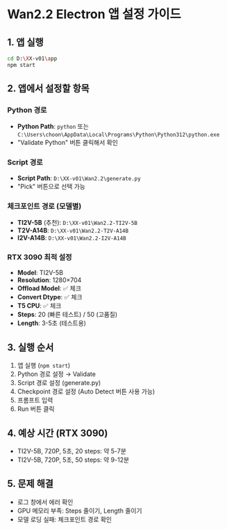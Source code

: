 # Wan2.2 Electron 앱 설정 가이드

## 1. 앱 실행
```bash
cd D:\XX-v01\app
npm start
```

## 2. 앱에서 설정할 항목

### Python 경로
- **Python Path**: `python` 또는 `C:\Users\choon\AppData\Local\Programs\Python\Python312\python.exe`
- "Validate Python" 버튼 클릭해서 확인

### Script 경로  
- **Script Path**: `D:\XX-v01\Wan2.2\generate.py`
- "Pick" 버튼으로 선택 가능

### 체크포인트 경로 (모델별)
- **TI2V-5B** (추천): `D:\XX-v01\Wan2.2-TI2V-5B`
- **T2V-A14B**: `D:\XX-v01\Wan2.2-T2V-A14B`
- **I2V-A14B**: `D:\XX-v01\Wan2.2-I2V-A14B`

### RTX 3090 최적 설정
- **Model**: TI2V-5B
- **Resolution**: 1280×704
- **Offload Model**: ✅ 체크
- **Convert Dtype**: ✅ 체크
- **T5 CPU**: ✅ 체크
- **Steps**: 20 (빠른 테스트) / 50 (고품질)
- **Length**: 3-5초 (테스트용)

## 3. 실행 순서
1. 앱 실행 (`npm start`)
2. Python 경로 설정 → Validate
3. Script 경로 설정 (generate.py)
4. Checkpoint 경로 설정 (Auto Detect 버튼 사용 가능)
5. 프롬프트 입력
6. Run 버튼 클릭

## 4. 예상 시간 (RTX 3090)
- TI2V-5B, 720P, 5초, 20 steps: 약 5-7분
- TI2V-5B, 720P, 5초, 50 steps: 약 9-12분

## 5. 문제 해결
- 로그 창에서 에러 확인
- GPU 메모리 부족: Steps 줄이기, Length 줄이기
- 모델 로딩 실패: 체크포인트 경로 확인